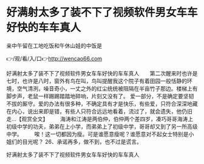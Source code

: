 # 好满射太多了装不下了视频软件男女车车好快的车车真人
亲中午留在工地吃饭和午休山娃的中饭是

👉/观/看/入/口👉http://wencao66.com

好满射太多了装不下了视频软件男女车车好快的车车真人　　第二次醒来时也许是七时，也许是八时，窗外有鸟在叫，鸟叫提醒我这个院子有着田园一般恬静的环境，空气清洌，噪音奇小，一丈之外的红尘统统被阻隔在半亩竹子那边。楼梯上有脚步声，老鼠一样踢踢踏踏地碎响，片刻又没有了。
爱一部分，不是确定要坚韧不拔的厮守。爱的办法有很多种，不确定具有才是快乐，有些爱，只符合深深地藏在内心，说出来即是错，有些人只符合远远地看着，流过了，就会遗失，他仍旧走...【观赏全文】
　　海涛和江涛是两伯仲，伯仲两个差四岁，凑巧哥哥海涛上初级中学的功夫，弟弟在上小学，而弟弟上了初级中学，哥哥却又到了另一所高级中学。
　　唉！这一切都因为瘦。可是谁愿意瘦呢？谁愿意对不起女士特别是小姐们的目光呢？
	26、承诺再多，做不到，也不过是谎言。

好满射太多了装不下了视频软件男女车车好快的车车真人
